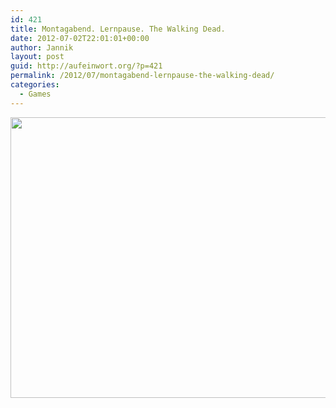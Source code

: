```yaml
---
id: 421
title: Montagabend. Lernpause. The Walking Dead.
date: 2012-07-02T22:01:01+00:00
author: Jannik
layout: post
guid: http://aufeinwort.org/?p=421
permalink: /2012/07/montagabend-lernpause-the-walking-dead/
categories:
  - Games
---
```

[<img src="http://res.cloudinary.com/aufeinwort-org/image/upload/h_391,w_696/v1382562695/P1030549_qwxm5w.jpg" alt="" title="P1030549" width="800" height="449" class="aligncenter size-large wp-image-422" />](http://res.cloudinary.com/aufeinwort-org/image/upload/v1382562695/P1030549_qwxm5w.jpg)